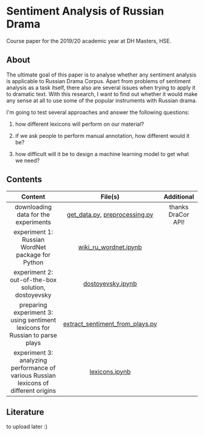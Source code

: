 # Sentiment Analysis of Russian Drama
Course paper for the 2019/20 academic year at DH Masters, HSE.

## About
The ultimate goal of this paper is to analyse whether any sentiment analysis is applicable to Russian Drama Corpus. Apart from problems of sentiment analysis as a task itself, there also are several issues when trying to apply it to dramatic text. With this research, I want to find out whether it would make any sense at all to use some of the popular instruments with Russian drama.

I'm going to test several approaches and answer the following questions:

1) how different lexicons will perform on our material?

2) if we ask people to perform manual annotation, how different would it be?

3) how difficult will it be to design a machine learning model to get what we need?

## Contents

|**Content**|**File(s)**|**Additional**|
|:---------:|:---------:|:------------:|
|downloading data for the experiments|[get_data.py](./get_data.py), [preprocessing.py](./preprocessing.py)|thanks DraCor API!|
|experiment 1: Russian WordNet package for Python|[wiki_ru_wordnet.ipynb](./wiki_ru_wordnet.ipynb)||
|experiment 2: out-of-the-box solution, dostoyevsky|[dostoyevsky.ipynb](./dostoyevsky.ipynb)||
|preparing experiment 3: using sentiment lexicons for Russian to parse plays|[extract_sentiment_from_plays.py](./extract_sentiment_from_plays.py)||
|experiment 3: analyzing performance of various Russian lexicons of different origins|[lexicons.ipynb](./lexicons.ipynb)||

## Literature

to upload later :)

